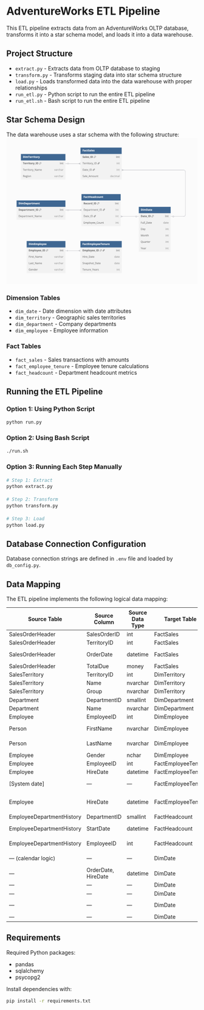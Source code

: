 # AdventureWorks ETL Pipeline

This ETL pipeline extracts data from an AdventureWorks OLTP database, transforms it into a star schema model, and loads it into a data warehouse.

## Project Structure

- `extract.py` - Extracts data from OLTP database to staging
- `transform.py` - Transforms staging data into star schema structure
- `load.py` - Loads transformed data into the data warehouse with proper relationships
- `run_etl.py` - Python script to run the entire ETL pipeline
- `run_etl.sh` - Bash script to run the entire ETL pipeline

## Star Schema Design

The data warehouse uses a star schema with the following structure:
![Star Schema Design](./star-schema.png)

### Dimension Tables
- `dim_date` - Date dimension with date attributes
- `dim_territory` - Geographic sales territories 
- `dim_department` - Company departments
- `dim_employee` - Employee information

### Fact Tables
- `fact_sales` - Sales transactions with amounts
- `fact_employee_tenure` - Employee tenure calculations 
- `fact_headcount` - Department headcount metrics

## Running the ETL Pipeline

### Option 1: Using Python Script

```bash
python run.py
```

### Option 2: Using Bash Script

```bash
./run.sh
```

### Option 3: Running Each Step Manually

```bash
# Step 1: Extract
python extract.py

# Step 2: Transform
python transform.py

# Step 3: Load
python load.py
```

## Database Connection Configuration

Database connection strings are defined in `.env` file and loaded by `db_config.py`.

## Data Mapping

The ETL pipeline implements the following logical data mapping:

| Source Table              | Source Column       | Source Data Type | Target Table        | Target Column    | Target Data Type | Transformation                        |
|---------------------------|---------------------|-----------------|--------------------|--------------------|-----------------|---------------------------------------|
| SalesOrderHeader          | SalesOrderID        | int             | FactSales          | Sales_ID           | int             | Direct copy                           |
| SalesOrderHeader          | TerritoryID         | int             | FactSales          | Territory_ID       | int             | Direct copy                           |
| SalesOrderHeader          | OrderDate           | datetime        | FactSales          | Date_ID            | int             | Lookup in DimDate using OrderDate     |
| SalesOrderHeader          | TotalDue            | money           | FactSales          | Sale_Amount        | decimal         | Cast to decimal                       |
| SalesTerritory            | TerritoryID         | int             | DimTerritory       | Territory_ID       | int             | Direct copy                           |
| SalesTerritory            | Name                | nvarchar        | DimTerritory       | Territory_Name     | varchar         | Convert to varchar                    |
| SalesTerritory            | Group               | nvarchar        | DimTerritory       | Region             | varchar         | Convert to varchar                    |
| Department                | DepartmentID        | smallint        | DimDepartment      | Department_ID      | int             | Cast to int                           |
| Department                | Name                | nvarchar        | DimDepartment      | Department_Name    | varchar         | Convert to varchar                    |
| Employee                  | EmployeeID          | int             | DimEmployee        | Employee_ID        | int             | Direct copy                           |
| Person                    | FirstName           | nvarchar        | DimEmployee        | First_Name         | varchar         | Join via BusinessEntityID             |
| Person                    | LastName            | nvarchar        | DimEmployee        | Last_Name          | varchar         | Join via BusinessEntityID             |
| Employee                  | Gender              | nchar           | DimEmployee        | Gender             | varchar         | Cast to varchar                       |
| Employee                  | EmployeeID          | int             | FactEmployeeTenure | Employee_ID        | int             | Direct copy                           |
| Employee                  | HireDate            | datetime        | FactEmployeeTenure | Hire_Date          | date            | Cast to date                          |
| [System date]             | —                   | —               | FactEmployeeTenure | Snapshot_Date      | date            | Current date at ETL runtime           |
| Employee                  | HireDate            | datetime        | FactEmployeeTenure | Tenure_Years       | int             | DATEDIFF(YEAR, HireDate, Snapshot_Date) |
| EmployeeDepartmentHistory | DepartmentID        | smallint        | FactHeadcount      | Department_ID      | int             | Cast to int                           |
| EmployeeDepartmentHistory | StartDate           | datetime        | FactHeadcount      | Date_ID            | int             | Lookup in DimDate using StartDate     |
| EmployeeDepartmentHistory | EmployeeID          | int             | FactHeadcount      | Employee_Count     | int             | COUNT() with GROUP BY                 |
| — (calendar logic)        | —                   | —               | DimDate            | Date_ID            | int             | Surrogate key (YYYYMMDD format)       |
| —                         | OrderDate, HireDate | datetime        | DimDate            | Full_Date          | date            | Distinct dates from all source fields |
| —                         | —                   | —               | DimDate            | Day                | int             | DAY(Full_Date)                        |
| —                         | —                   | —               | DimDate            | Month              | int             | MONTH(Full_Date)                      |
| —                         | —                   | —               | DimDate            | Quarter            | int             | DATEPART(QUARTER, Full_Date)          |
| —                         | —                   | —               | DimDate            | Year               | int             | YEAR(Full_Date)                       |

## Requirements

Required Python packages:
- pandas
- sqlalchemy
- psycopg2

Install dependencies with:
```bash
pip install -r requirements.txt
```
